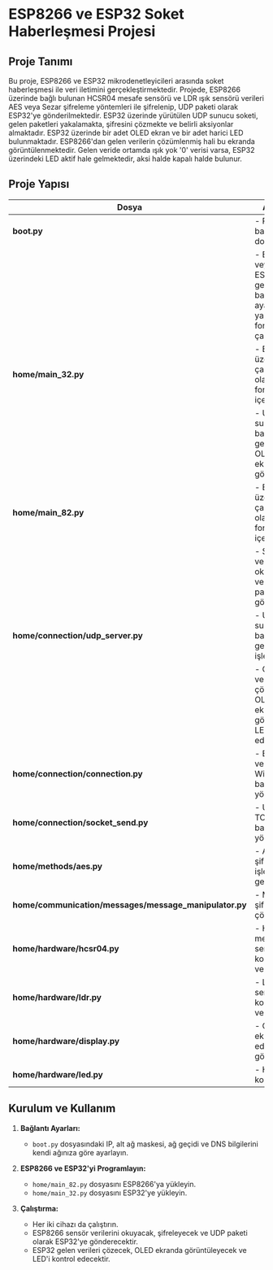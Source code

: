 
# ESP8266 ve ESP32 Soket Haberleşmesi Projesi

## Proje Tanımı
Bu proje, ESP8266 ve ESP32 mikrodenetleyicileri arasında soket haberleşmesi ile veri iletimini gerçekleştirmektedir. Projede, ESP8266 üzerinde bağlı bulunan HCSR04 mesafe sensörü ve LDR ışık sensörü verileri AES veya Sezar şifreleme yöntemleri ile şifrelenip, UDP paketi olarak ESP32'ye gönderilmektedir. ESP32 üzerinde yürütülen UDP sunucu soketi, gelen paketleri yakalamakta, şifresini çözmekte ve belirli aksiyonlar almaktadır. ESP32 üzerinde bir adet OLED ekran ve bir adet harici LED bulunmaktadır. ESP8266'dan gelen verilerin çözümlenmiş hali bu ekranda görüntülenmektedir. Gelen veride ortamda ışık yok '0' verisi varsa, ESP32 üzerindeki LED aktif hale gelmektedir, aksi halde kapalı halde bulunur.

## Proje Yapısı
| **Dosya**                                    | **Açıklama**                                                                                       |
|----------------------------------------------|---------------------------------------------------------------------------------------------------|
| **boot.py**                                  | - Projenin başlangıç dosyasıdır.                                                                 |
|                                              | - ESP32 veya ESP8266 için gerekli bağlantı ayarlarını yapar ve ana fonksiyonu çalıştırır.        |
| **home/main_32.py**                          | - ESP32 üzerinde çalışacak olan ana fonksiyonları içerir.                                        |
|                                              | - UDP sunucusunu başlatır ve gelen verileri OLED ekranda görüntüler.                             |
| **home/main_82.py**                          | - ESP8266 üzerinde çalışacak olan ana fonksiyonları içerir.                                      |
|                                              | - Sensör verilerini okur, şifreler ve UDP paketi olarak gönderir.                                |
| **home/connection/udp_server.py**            | - UDP sunucusunu başlatır ve gelen verileri işler.                                               |
|                                              | - Gelen verileri çözerek OLED ekranda görüntüler ve LED'i kontrol eder.                         |
| **home/connection/connection.py**            | - ESP8266 ve ESP32'nin WiFi bağlantılarını yönetir.                                              |
| **home/connection/socket_send.py**           | - UDP ve TCP soket bağlantılarını yönetir.                                                       |
| **home/methods/aes.py**                      | - AES şifreleme işlemlerini gerçekleştirir.                                                      |
| **home/communication/messages/message_manipulator.py** | - Mesajları şifreler ve çözer.                                                  |
| **home/hardware/hcsr04.py**                  | - HCSR04 mesafe sensörünü kontrol eder ve veri okur.                                             |
| **home/hardware/ldr.py**                     | - LDR ışık sensörünü kontrol eder ve veri okur.                                                  |
| **home/hardware/display.py**                 | - OLED ekranı kontrol eder ve veri görüntüler.                                                   |
| **home/hardware/led.py**                     | - Harici LED'i kontrol eder.                                                                     |


## Kurulum ve Kullanım

1. **Bağlantı Ayarları:**
   - `boot.py` dosyasındaki IP, alt ağ maskesi, ağ geçidi ve DNS bilgilerini kendi ağınıza göre ayarlayın.

2. **ESP8266 ve ESP32'yi Programlayın:**
   - `home/main_82.py` dosyasını ESP8266'ya yükleyin.
   - `home/main_32.py` dosyasını ESP32'ye yükleyin.

3. **Çalıştırma:**
   - Her iki cihazı da çalıştırın.
   - ESP8266 sensör verilerini okuyacak, şifreleyecek ve UDP paketi olarak ESP32'ye gönderecektir.
   - ESP32 gelen verileri çözecek, OLED ekranda görüntüleyecek ve LED'i kontrol edecektir.

